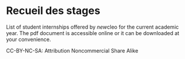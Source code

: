 # Recueil des stages
List of student internships offered by *new*cleo for the current academic year. The pdf document is accessible online or it can be downloaded at your convenience.

CC-BY-NC-SA: Attribution Noncommercial Share Alike
